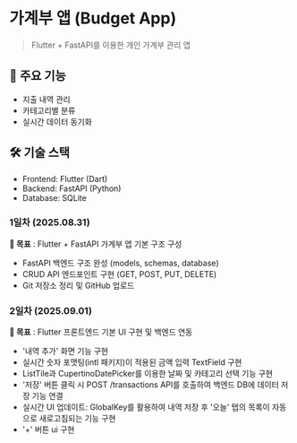 # 가계부 앱 (Budget App)
> Flutter + FastAPI를 이용한 개인 가계부 관리 앱

## 📱 주요 기능
- 지출 내역 관리
- 카테고리별 분류
- 실시간 데이터 동기화

## 🛠 기술 스택
- Frontend: Flutter (Dart)
- Backend: FastAPI (Python)
- Database: SQLite

### 1일차 (2025.08.31)
**🎯 목표** : Flutter + FastAPI 가계부 앱 기본 구조 구성
- FastAPI 백엔드 구조 완성 (models, schemas, database)
- CRUD API 엔드포인트 구현 (GET, POST, PUT, DELETE)
- Git 저장소 정리 및 GitHub 업로드

### 2일차 (2025.09.01)
**🎯 목표** : Flutter 프론트엔드 기본 UI 구현 및 백엔드 연동
- '내역 추가' 화면 기능 구현
- 실시간 숫자 포맷팅(intl 패키지)이 적용된 금액 입력 TextField 구현
- ListTile과 CupertinoDatePicker를 이용한 날짜 및 카테고리 선택 기능 구현
- '저장' 버튼 클릭 시 POST /transactions API를 호출하여 백엔드 DB에 데이터 저장 기능 연결
- 실시간 UI 업데이트: GlobalKey를 활용하여 내역 저장 후 '오늘' 탭의 목록이 자동으로 새로고침되는 기능 구현
- '+' 버튼 ui 구현 